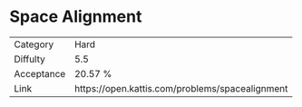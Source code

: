 # Space Alignment

<table>
    <tr>
        <td>Category</td>
        <td>Hard</td>
    </tr>
    <tr>
        <td>Diffulty</td>
        <td>5.5</td>
    </tr>
    <tr>
        <td>Acceptance</td>
        <td>20.57 %</td>
    </tr>
    <tr>
        <td>Link</td>
        <td>https://open.kattis.com/problems/spacealignment</td>
    </tr>
</table>